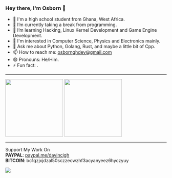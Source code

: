 ### Hey there, I'm Osborn 👋

- 🔭 I'm a high school student from Ghana, West Africa.
- 🎯 I’m currently taking a break from programming.
- 🌱 I’m learning Hacking, Linux Kernel Development and Game Engine Development.
- 🦿 I'm interested in Computer Science, Physics and Electronics mainly.
- 💬 Ask me about Python, Golang, Rust, and maybe a little bit of Cpp.
- 📫 How to reach me: osbornghdev@gmail.com
- 😄 Pronouns: He/Him.
- ⚡ Fun fact: .
<hr>

<div>
 <img height="180em" src="https://github-readme-stats.vercel.app/api?username=osborngh&layout=compact&show_icons=true&theme=dark" />
 <img height="180em" src="https://github-readme-stats.vercel.app/api/top-langs/?username=osborngh&layout=compact&langs_count=6&theme=dark&hide=css,scss,html,tex,makefile" />
</div>
<hr>

Support My Work On<br>
<b>PAYPAL</b>:    [paypal.me/davincigh](https://www.paypal.me/davincigh)<br>
<b>BITCOIN</b>:   bc1qzjxjdzal50sczzecwzhf3acyanyeez6hyczyuy <br>

![](https://komarev.com/ghpvc/?username=osborngh)
